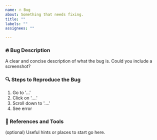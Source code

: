 ```yaml
---
name: 🔥 Bug
about: Something that needs fixing.
title: ""
labels: ""
assignees: ""

---
```


### 🔥 Bug Description
A clear and concise description of what the bug is. Could you include a screenshot?

### 🔍 Steps to Reproduce the Bug
1. Go to '...'
2. Click on '....'
3. Scroll down to '....'
4. See error

### 🧯 References and Tools
(optional) Useful hints or places to start go here.
